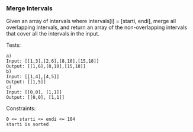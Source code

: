 ### Merge Intervals
Given an array of intervals where intervals[i] = [starti, endi], merge all overlapping intervals, and return an array of the non-overlapping intervals that cover all the intervals in the input. 

Tests:
```
a)
Input: [[1,3],[2,6],[8,10],[15,18]]
Output: [[1,6],[8,10],[15,18]]
b) 
Input: [[1,4],[4,5]]
Output: [[1,5]]
c)
Input: [[0,0], [1,1]]
Output: [[0,0], [1,1]]
```

Constraints:
```
0 <= starti <= endi <= 104
starti is sorted
```
